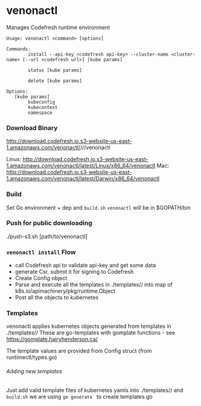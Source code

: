 # venonactl

Manages Codefresh runtime environment

```
Usage: venonactl <command> [options]

Commands:
        install --api-key <codefresh api-key> --cluster-name <cluster-name> [--url <codefresh url>] [kube params]

        status [kube params]

        delete [kube params]

Options:
   [kube params]
        kubeconfig
        kubecontext
        namespace
```

### Download Binary
http://download.codefresh.io.s3-website-us-east-1.amazonaws.com/venonactl/<version>/<system>/<platform>/venonactl

Linux: http://download.codefresh.io.s3-website-us-east-1.amazonaws.com/venonactl/latest/Linux/x86_64/venonactl
Mac: http://download.codefresh.io.s3-website-us-east-1.amazonaws.com/venonactl/latest/Darwin/x86_64/venonactl

### Build
Set Go environment + dep and `build.sh`
`venonactl` will be in $GOPATH/bin

### Push for public downloading
./push-s3.sh <version> [path/to/venonactl]

### `venonactl install` Flow
- call Codefresh api to validate api-key and get some data
- generate Csr, submit it for signing to Codefresh 
- Create Config object
- Parse and execute all the templates in ./templates/<runtime-type>/ into map of k8s.io/apimachinery/pkg/runtime.Object 
- Post all the objects to kubernetes

### Templates
venonactl applies kubernetes objects generated from templates in ./templates/<runtime-type>/
These are go-templates with gomplate functions - see https://gomplate.hairyhenderson.ca/ 

The template values are provided from Config struct (from runtimectl/types.go)

###### Adding new templates
Just add valid template files of kubernetes yamls into ./templates/<runtime-type>/
and `build.sh`
we are using `go generate ` to create templates.go 



